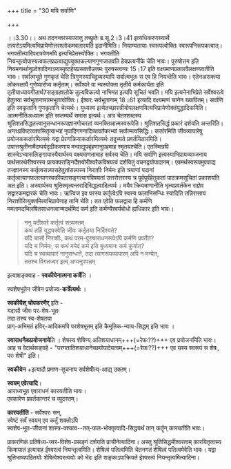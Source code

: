 +++
title = "30 मयि सर्वाणि"

+++
  
  
।।3.30।। अथ तदनन्तरस्यपरात्तु तच्छ्रुतेः ब्र.सू.2।3।41 इत्यधिकरणस्यार्थे
तत्परोऽयमित्यभिप्रायेणोत्तरश्लोकमवतारयति इदानीमिति। नियाम्यतायाः
स्वरूपत्वोक्तिः स्वरूपनिरूपकत्वात्। भगवतीत्यादिपदत्रयेणमयि
इत्यभिप्रेतस्योक्तिः। भगवतीति
नियन्तृत्वोपास्यत्वफलप्रदत्वाद्युपयुक्तकल्याणगुणजातवति हेयप्रत्यनीके
चेति भावः। पुरुषोत्तम इति
नियमनार्थानुप्रवेशादिनाऽप्यस्पृष्टहेयप्रसक्तौउत्तमः पुरुषस्त्वन्यः 15।17
इति वक्ष्यमाणप्रकारवैलक्षण्यवतीति भावः। सर्वात्मभूते गुणकृतं चेति
त्रिगुणस्याचिद्द्रव्यस्यापि सर्वात्मभूतः स एव हि नियन्तेति भावः।
एतेनअसक्त्या लोकरक्षायै गुणेष्वारोप्य कर्तृताम्। सर्वेश्वरे वा
न्यस्योक्ता तृतीये कर्मकार्यता इति तृतीयाध्यायगीतार्थ7सङ्ग्रहश्लोके
तुल्यविकल्पो नाभिमत इत्यपि सूचितं भवति। मयि इत्यनेनाभिप्रेते
सर्वेश्वरत्वे हेतुतया सर्वभूतान्तरात्मभूतत्वोक्तिः। ईश्वरः सर्वभूतानाम्
18।61 इत्यादि वक्ष्यमाणं चानेन ख्यापितम्। सर्वाणि इति स्वकृतानि गुणकृतानि
चेत्यर्थः। युध्यस्व
इत्येतच्छास्त्रीयोपलक्षणमित्यभिप्रायेणोक्तंयुद्धादिकमिति। आत्मनीतिअध्यात्म
इति सप्तम्यर्थे समास इत्यर्थः। अत्र चेतश्शब्दस्य
श्रुतिशतसिद्धतत्त्वानुसन्धानरूपज्ञानगोचरतां
व्यनक्तिआत्मस्वरूपेति। श्रुतिशतसिद्धं प्रकारं दर्शयति अन्तरिति।
अन्तःप्रविष्टत्वशासितृत्वाभ्यां नृपादिगगनादिव्यावर्तकाभ्यां
सर्वात्मत्वसिद्धिः। कर्तारमिति जीवव्यापारेषु प्रयोजककर्तारमित्यर्थः यद्वा
प्रेरणक्रियाकर्तारमित्यर्थः तदुच्यते प्रवर्तयितारमिति।
उपात्तश्रुतीनामैदम्पर्यदृढीकरणाय मन्वाद्युपबृंहणानुग्रहमाह स्मृतयश्चेति।
एतस्मिन्नपि शास्त्रेऽभ्यासलिङ्गायास्यैवार्थस्य वक्ष्यमाणतामाह सर्वस्य
चेति। मयि सर्वाणि इत्यस्याभिप्रायव्यञ्जनाय पार्थसारथेरीश्वरस्य
प्रत्यक्पराङ्निर्देशयोरीश्वरैकविषयत्वं दर्शयितुं
वचनद्वयोपादानम्। एवमर्थस्वरूपमुपपाद्य तज्ज्ञानस्य
कर्तृत्वसन्न्यासहेतुतांसन्न्यस्य निराशीः निर्ममः इति त्रयाणां पदानां
कर्तृत्वत्यागफलत्यागस्वकीयतासङ्गत्यागविषयतां उत्तरोत्तरस्य च
पूर्वपूर्वहेतुकतां पाठक्रमसूचितां प्रकाशयति अत इति। अस्यार्थस्य
श्रुतिस्मृत्यन्तरादिसिद्धत्वादित्यर्थः। मयैव क्रियमाणानीति
भृत्यप्रवर्तकेन राज्ञेव सद्वारकमद्वारकं चेति भावः। ऋत्विज इव परस्य
कर्तृत्वेऽपि स्वस्य फलाभिसन्धिः स्यादिति तन्निरासाय
निराशीरित्युक्तमित्यभिप्रायेणाह तानि चेति। तत एवेति फलद्वारा हि कर्मणि
ममतामदभिलषितसाधनत्वान्मदर्थमिदं कर्म इति कर्मण्यैश्वर्यबोधो ह्यधिकार इति
भावः। 

> ननु यदीश्वरे कर्तृत्वं सन्न्यस्तम्  
कथं तर्हि युद्ध्यस्वेति जीवः कर्तृतया निर्दिश्यते?  
यदि चासौ निराशीः, कथं परम-पुरुषाराधनरूपेऽपि कर्मणि प्रवर्तेत?  
यदि च निर्ममः, स कथं ममेदं कर्म इति बुध्यमानः कर्म कुर्यात्?  
यदि च स्वव्यापारं नानुसन्धत्ते, तदा त्यागरूपव्यापारम् अपि न मन्येत,  
ततश्च विगतज्वर इत्य् अप्यनुपपन्नम् 

इत्याशङ्क्याह - **स्वकीयेनात्मना कर्त्रे**ति ।  

स्वशेषभूतेन जीवेन प्रयोज्य-**कर्त्रेत्यर्थः** ।  

**स्वकीयैश् चोपकरणैर्** इति -  
यदासौ जीवः पर-शेष-भूतः  
तदा तस्य स्व-शेषतया  
प्राग्-अभिमतं हविर्-आदिकमपि परशेषभूतम् इति कैमुतिक-न्याय-सिद्धम् इति भावः ।  

**स्वाराधनैकप्रयोजनाये**ति । शेषस्य शेषिण्य् अतिशयाधानम्+++(=रेफः??)+++ एव प्रयोजनमिति भावः।  
आह च वेदार्थसङ्ग्रहे - "परगतातिशयाधानेच्छयोपादेयत्वम्+++(=रेफः??)+++ एव यस्य स्वरूपं स शेषः, परः शेषी" इति।  

**स्वकीयेन** +इत्यादौ प्रमाण-सूचनाय सर्वशेषीत्य्-आद्य् उक्तम्। 

**स्वयम् एवेत्यादि**।  
आराध्यभूत एवाराधनं कारयतीति भावः।  
एवकारेण प्रवर्तकान्तरं च व्युदस्तम्।  

**कारयतीति** - सर्वेश्वरः सन्,  
स्वेष्टं सर्वं स्वयम् एव कर्तुं शक्तोऽपि  
स्वशेष-भूत-जीवानां शास्त्र-वश्यत्व--तत्-फल-भोक्तृत्वादि-सिद्ध्यर्थं तान् कर्तॄन् कारयतीति भावः।

प्राकरणिकं प्रतिषेध्य-ज्वर-विशेष-प्रसङ्गं दर्शयति प्राचीनेत्यादिना। अस्तु
श्रुतिसिद्धमीश्वरत्वम् कारयितृत्वस्य किमायातं इत्यत्राह ईश्वरत्वं
नियन्तृत्वमिति। शेषित्वं पतित्वमिति चेतनगतं शेषित्वं पतित्वमेवेति भावः।
यद्वा श्रुतिभाष्यपठितयोः शेषित्वेश्वरत्वयोः को भेदः इति शङ्काऽपाक्रियते
ईश्वरत्वं नियन्तृत्वमित्यादिना।  
  
